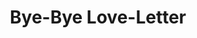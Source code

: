 --- 
title: "Bye-Bye Love-Letter"
publishdate: "2019-8-24T16:48:46+02:00"
src: "https://365manga.net/manga/bye-bye-love-letter"
image: "https://data.365manga.net/images/thumbnails/6415-bye-bye-love-letter.jpg"
description: "Emi a writer of short stories is in love with Tsuzuki from the art club. She finds herself writing him love letter after love letter, but will she ever give him one?"
---